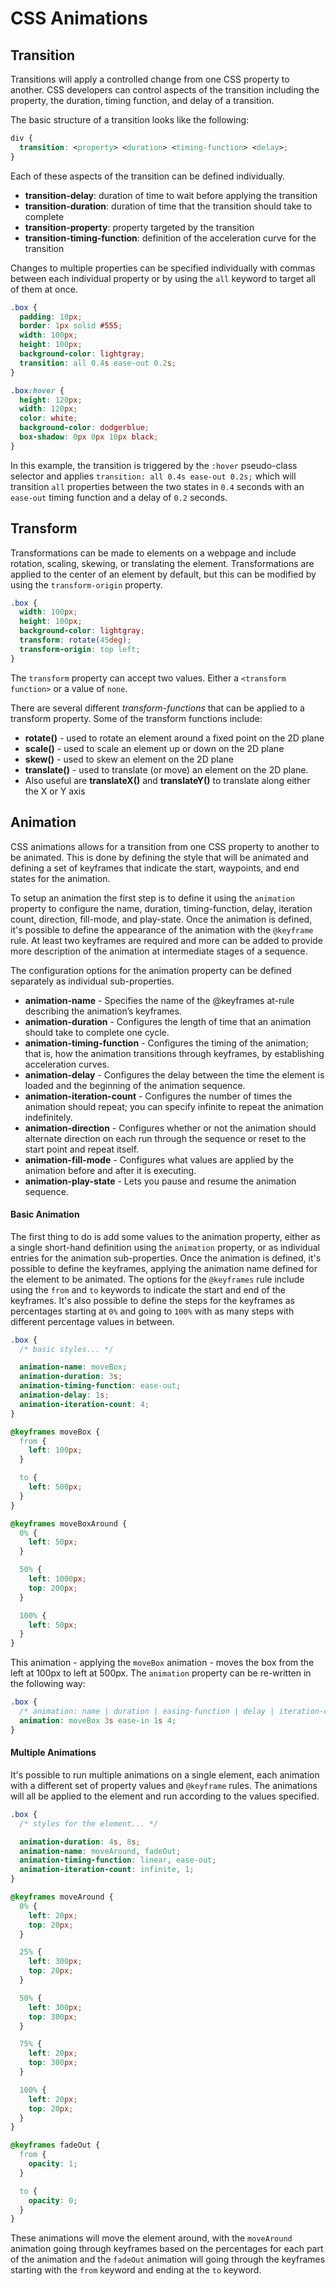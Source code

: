 # CSS Animations

## Transition

Transitions will apply a controlled change from one CSS property to another. CSS developers can control aspects of the transition including the property, the duration, timing function, and delay of a transition.

The basic structure of a transition looks like the following:

```css
div {
  transition: <property> <duration> <timing-function> <delay>;
}
```

Each of these aspects of the transition can be defined individually.

- **transition-delay**: duration of time to wait before applying the transition
- **transition-duration**: duration of time that the transition should take to complete
- **transition-property**: property targeted by the transition
- **transition-timing-function**: definition of the acceleration curve for the transition

Changes to multiple properties can be specified individually with commas between each individual property or by using the `all` keyword to target all of them at once.

```css
.box {
  padding: 10px;
  border: 1px solid #555;
  width: 100px;
  height: 100px;
  background-color: lightgray;
  transition: all 0.4s ease-out 0.2s;
}

.box:hover {
  height: 120px;
  width: 120px;
  color: white;
  background-color: dodgerblue;
  box-shadow: 0px 0px 10px black;
}
```

In this example, the transition is triggered by the `:hover` pseudo-class selector and applies `transition: all 0.4s ease-out 0.2s;` which will transition `all` properties between the two states in `0.4` seconds with an `ease-out` timing function and a delay of `0.2` seconds.

## Transform

Transformations can be made to elements on a webpage and include rotation, scaling, skewing, or translating the element. Transformations are applied to the center of an element by default, but this can be modified by using the `transform-origin` property.

```css
.box {
  width: 100px;
  height: 100px;
  background-color: lightgray;
  transform: rotate(45deg);
  transform-origin: top left;
}
```

The `transform` property can accept two values. Either a `<transform function>` or a value of `none`.

There are several different _transform-functions_ that can be applied to a transform property. Some of the transform functions include:

- **rotate()** - used to rotate an element around a fixed point on the 2D plane
- **scale()** - used to scale an element up or down on the 2D plane
- **skew()** - used to skew an element on the 2D plane
- **translate()** - used to translate (or move) an element on the 2D plane.
- Also useful are **translateX()** and **translateY()** to translate along either the X or Y axis

## Animation

CSS animations allows for a transition from one CSS property to another to be animated. This is done by defining the style that will be animated and defining a set of keyframes that indicate the start, waypoints, and end states for the animation.

To setup an animation the first step is to define it using the `animation` property to configure the name, duration, timing-function, delay, iteration count, direction, fill-mode, and play-state. Once the animation is defined, it's possible to define the appearance of the animation with the `@keyframe` rule. At least two keyframes are required and more can be added to provide more description of the animation at intermediate stages of a sequence.

The configuration options for the animation property can be defined separately as individual sub-properties.

- **animation-name** - Specifies the name of the @keyframes at-rule describing the animation’s keyframes.
- **animation-duration** - Configures the length of time that an animation should take to complete one cycle.
- **animation-timing-function** - Configures the timing of the animation; that is, how the animation transitions through keyframes, by establishing acceleration curves.
- **animation-delay** - Configures the delay between the time the element is loaded and the beginning of the animation sequence.
- **animation-iteration-count** - Configures the number of times the animation should repeat; you can specify infinite to repeat the animation indefinitely.
- **animation-direction** - Configures whether or not the animation should alternate direction on each run through the sequence or reset to the start point and repeat itself.
- **animation-fill-mode** - Configures what values are applied by the animation before and after it is executing.
- **animation-play-state** - Lets you pause and resume the animation sequence.

#### Basic Animation

The first thing to do is add some values to the animation property, either as a single short-hand definition using the `animation` property, or as individual entries for the animation sub-properties. Once the animation is defined, it's possible to define the keyframes, applying the animation name defined for the element to be animated. The options for the `@keyframes` rule include using the `from` and `to` keywords to indicate the start and end of the keyframes. It's also possible to define the steps for the keyframes as percentages starting at `0%` and going to `100%` with as many steps with different percentage values in between.

```css
.box {
  /* basic styles... */

  animation-name: moveBox;
  animation-duration: 3s;
  animation-timing-function: ease-out;
  animation-delay: 1s;
  animation-iteration-count: 4;
}

@keyframes moveBox {
  from {
    left: 100px;
  }

  to {
    left: 500px;
  }
}

@keyframes moveBoxAround {
  0% {
    left: 50px;
  }

  50% {
    left: 1000px;
    top: 200px;
  }

  100% {
    left: 50px;
  }
}
```

This animation - applying the `moveBox` animation - moves the box from the left at 100px to left at 500px. The `animation` property can be re-written in the following way:

```css
.box {
  /* animation: name | duration | easing-function | delay | iteration-count */
  animation: moveBox 3s ease-in 1s 4;
}
```

#### Multiple Animations

It's possible to run multiple animations on a single element, each animation with a different set of property values and `@keyframe` rules. The animations will all be applied to the element and run according to the values specified.

```css
.box {
  /* styles for the element... */

  animation-duration: 4s, 8s;
  animation-name: moveAround, fadeOut;
  animation-timing-function: linear, ease-out;
  animation-iteration-count: infinite, 1;
}

@keyframes moveAround {
  0% {
    left: 20px;
    top: 20px;
  }

  25% {
    left: 300px;
    top: 20px;
  }

  50% {
    left: 300px;
    top: 300px;
  }

  75% {
    left: 20px;
    top: 300px;
  }

  100% {
    left: 20px;
    top: 20px;
  }
}

@keyframes fadeOut {
  from {
    opacity: 1;
  }

  to {
    opacity: 0;
  }
}
```

These animations will move the element around, with the `moveAround` animation going through keyframes based on the percentages for each part of the animation and the `fadeOut` animation will going through the keyframes starting with the `from` keyword and ending at the `to` keyword.
